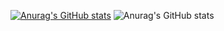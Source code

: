 [![Anurag's GitHub stats](https://github-readme-stats.vercel.app/api?username=WesleyMAraujo)](https://github.com/anuraghazra/github-readme-stats)
![Anurag's GitHub stats](https://github-readme-stats.vercel.app/api?username=WesleyMAraujo&show_icons=true&theme=radical)
